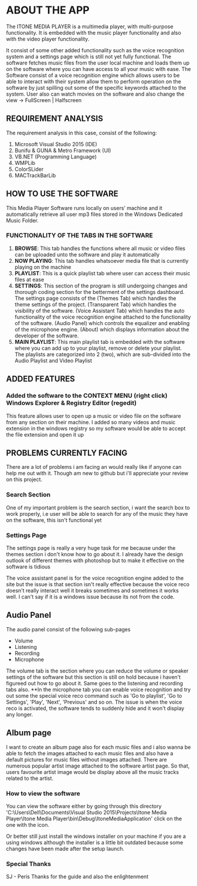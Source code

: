 # ABOUT THE APP
The ITONE MEDIA PLAYER is a multimedia player, with multi-purpose functionality.
It is embedded with the music player functionality and also with the video player functionality.

It consist of some other added functionality such as the voice recognition system and a settings page which is still not yet fully 
functional.
The software fetches music files from the user local machine and loads them up on the software where you can have access
to all your music with ease.
The Software consist of a voice recognition engine which allows users to be able to interact with their
system allow them to perform operation on the software by just spilling out some of the specific keywords attached
to the system.
User also can watch movies on the software and also change the view -> FullScreen | Halfscreen 

## REQUIREMENT ANALYSIS
The requirement analysis in this case, consist of the following:
1. Microsoft Visual Studio 2015 (IDE)
2. Bunifu & GUNA & Metro Framework (UI)
3. VB.NET (Programming Language)
4. WMPLib
5. ColorSLider
6. MACTrackBarLib

## HOW TO USE THE SOFTWARE
This Media Player Software runs locally on users’ machine and it automatically retrieve all user mp3 files stored in the Windows Dedicated Music Folder. 

### FUNCTIONALITY OF THE TABS IN THE SOFTWARE
1. **BROWSE**: This tab handles the functions where all music or video files can be uploaded unto the software and play it automatically
2. **NOW PLAYING**: This tab handles whatsoever media file that is currently playing on the machine
2. **PLAYLIST**: This is a quick playlist tab where user can access their music files at ease 
4. **SETTINGS**: This section of the program is still undergoing changes and thorough coding section for the betterment of the settings dashboard.
The settings page consists of the (Themes Tab) which handles the theme settings of the project. (Transparent Tab) which handles the visibility of the software. (Voice Assistant Tab) which handles the auto functionality of the voice recognition engine attached to the functionality of the software. (Audio Panel) which controls the equalizer and enabling of the microphone engine. (About) which displays information about the developer of the software.
5. **MAIN PLAYLIST**: This main playlist tab is embedded with the software where you can add up to your playlist, remove or delete your playlist. The playlists are categorized into 2 (two), which are sub-divided into the Audio Playlist and Video Playlist

## ADDED FEATURES
### Added the software to the CONTEXT MENU (right click) Windows Explorer & Registry Editor (regedit)
This feature allows user to open up a music or video file on the software from any section on their machine.
I added so many videos and music extension in the windows registry so my software would be able to accept the file extension and open it up

## PROBLEMS CURRENTLY FACING
There are a lot of problems i am facing an would really like if anyone can help me out with it. Though am new to github but i'll
appreciate your review on this project.

### Search Section
One of my important problem is the search section, i want the search box to work properly, i.e user will be able to search
for any of the music they have on the software, this isn't functional yet

### Settings Page
The settings page is really a very huge task for me because under the themes section i don't  know how to go about it.
I already have the design outlook of different themes with photoshop but to make it effective on the software is tidious

The voice assistant panel is for the voice recognition engine added to the site but the issue is that section isn't really
effective because the voice reco doesn't really interact well it breaks sometimes and sometimes it works well. I can't 
say if it is a windows issue because its not from the code.

## Audio Panel
The audio panel consist of the following sub-pages
* Volume
* Listening
* Recording 
* Microphone

The volume tab is the section where you can reduce the volume or speaker settings of the software but this section 
is still on hold because i haven't figureed out how to go about it. Same goes to the listening and recording tabs also.
 **In the microphone tab you can enable voice recognition and try out some the special voice reco command such as 
 'Go to playlist', 'Go to Settings', 'Play', 'Next', 'Previous' and so on. The issue is when the voice reco is activated,
 the software tends to suddenly hide and it won't display any longer.

## Album page
I want to create an album page also for each music files and i also wanna be able to fetch the images attached to each music files
and also have a default pictures for music files without images attached. There are numerous popular artist image attached to the
software artist page. So that, users favourite artist image would be display above all the music tracks related to the artist.

### How to view the software
You can view the software either by going through this directory 'C:\Users\Dell\Documents\Visual Studio 2015\Projects\Itone Media Player\Itone Media Player\bin\Debug\ItoneMediaApplication' click on the one with the icon.

Or better still just install the windows installer on your machine if you are a using windows although the installer is a little bit outdated because some changes have been made after the setup launch.

### Special Thanks
SJ - Peris
Thanks for the guide and also the enlightenment
 






